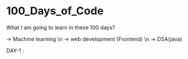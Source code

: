 # 100_Days_of_Code

What I am going to learn in these 100 days?

-> Machine learning \n
-> web development (Frontend) \n
-> DSA(java)


DAY-1 :
